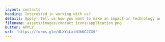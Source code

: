 ```yaml
---
layout: contacts
heading: Interested in working with us?
details: Apply! Tell us how you want to make an impact in technology and ethics. All majors can apply.
filename: assets/images/contact_icons/application.png
button: APPLY
url: 'https://forms.gle/dLXYiLxsNJhKCJZX9'
---
```

